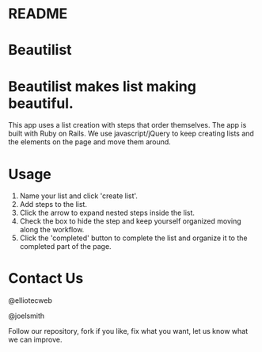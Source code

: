 README
======

Beautilist
======

Beautilist makes list making beautiful.
=====

This app uses a list creation with steps that order themselves. The app is built with Ruby on Rails. We use javascript/jQuery to keep creating lists and the elements on the page and move them around.

Usage
====

1. Name your list and click 'create list'.
2. Add steps to the list.
3. Click the arrow to expand nested steps inside the list.
4. Check the box to hide the step and keep yourself organized moving along the workflow.
5. Click the 'completed' button to complete the list and organize it to the completed part of the page.

Contact Us
========

@elliotecweb

@joelsmith

Follow our repository, fork if you like, fix what you want, let us know what we can improve.
